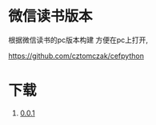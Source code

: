 
# 微信读书版本

根据微信读书的pc版本构建
方便在pc上打开, 


https://github.com/cztomczak/cefpython

# 下载

1. [0.0.1](https://github.com/yishenggudou/weread_pc/releases)